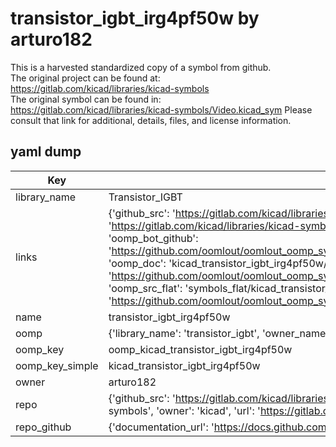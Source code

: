 # transistor_igbt_irg4pf50w by arturo182  
This is a harvested standardized copy of a symbol from github.  
The original project can be found at:  
https://gitlab.com/kicad/libraries/kicad-symbols  
The original symbol can be found in:
https://gitlab.com/kicad/libraries/kicad-symbols/Video.kicad_sym
Please consult that link for additional, details, files, and license information.  
## yaml dump  
| Key | Value |  
| --- | --- |  
| library_name | Transistor_IGBT |  
| links | {'github_src': 'https://gitlab.com/kicad/libraries/kicad-symbols/Video.kicad_sym', 'github_src_repo': 'https://gitlab.com/kicad/libraries/kicad-symbols', 'oomp_bot': 'kicad_transistor_igbt_irg4pf50w/working', 'oomp_bot_github': 'https://github.com/oomlout/oomlout_oomp_symbol_bot/tree/main/kicad_transistor_igbt_irg4pf50w/working', 'oomp_doc': 'kicad_transistor_igbt_irg4pf50w/working', 'oomp_doc_github': 'https://github.com/oomlout/oomlout_oomp_symbol_doc/tree/main/kicad_transistor_igbt_irg4pf50w/working', 'oomp_src_flat': 'symbols_flat/kicad_transistor_igbt_irg4pf50w/working', 'oomp_src_flat_github': 'https://github.com/oomlout/oomlout_oomp_symbol_src/tree/main/kicad_transistor_igbt_irg4pf50w/working'} |  
| name | transistor_igbt_irg4pf50w |  
| oomp | {'library_name': 'transistor_igbt', 'owner_name': 'kicad', 'symbol_name': 'transistor_igbt_irg4pf50w'} |  
| oomp_key | oomp_kicad_transistor_igbt_irg4pf50w |  
| oomp_key_simple | kicad_transistor_igbt_irg4pf50w |  
| owner | arturo182 |  
| repo | {'github_src': 'https://gitlab.com/kicad/libraries/kicad-symbols/Video.kicad_sym', 'name': 'libraries/kicad-symbols', 'owner': 'kicad', 'url': 'https://gitlab.com/kicad/libraries/kicad-symbols'} |  
| repo_github | {'documentation_url': 'https://docs.github.com/rest/repos/repos#get-a-repository', 'message': 'Not Found'} |  

